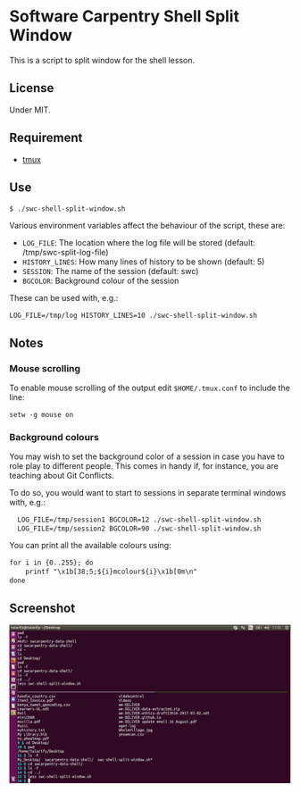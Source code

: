 # Software Carpentry Shell Split Window

This is a script to split window for the shell lesson.

## License

Under MIT.

## Requirement

-   [tmux](https://tmux.github.io/)

## Use

~~~
$ ./swc-shell-split-window.sh
~~~

Various environment variables affect the behaviour of the script, these are:

 * `LOG_FILE`:      The location where the log file will be stored (default: /tmp/swc-split-log-file)
 * `HISTORY_LINES`: How many lines of history to be shown (default: 5)
 * `SESSION`:       The name of the session (default: swc)
 * `BGCOLOR`:       Background colour of the session

These can be used with, e.g.:

    LOG_FILE=/tmp/log HISTORY_LINES=10 ./swc-shell-split-window.sh

## Notes

### Mouse scrolling

To enable mouse scrolling of the output edit `$HOME/.tmux.conf` to include the
line:

~~~
setw -g mouse on
~~~

### Background colours

You may wish to set the background color of a session in case you have to role
play to different people. This comes in handy if, for instance, you are teaching
about Git Conflicts.

To do so, you would want to start to sessions in separate terminal windows with,
e.g.:

      LOG_FILE=/tmp/session1 BGCOLOR=12 ./swc-shell-split-window.sh
      LOG_FILE=/tmp/session2 BGCOLOR=90 ./swc-shell-split-window.sh

You can print all the available colours using:

    for i in {0..255}; do
        printf "\x1b[38;5;${i}mcolour${i}\x1b[0m\n"
    done

## Screenshot

![Screenshot of swc-shell-split-window](screenshot.png "Screenshot - only commands appear in top part of the shell, while instructor types in the bottom part and output is interleaved with commands")

